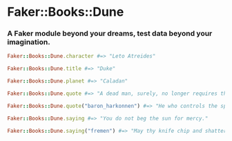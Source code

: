 # Faker::Books::Dune

### A Faker module beyond your dreams, test data beyond your imagination.

```ruby
Faker::Books::Dune.character #=> "Leto Atreides"

Faker::Books::Dune.title #=> "Duke"

Faker::Books::Dune.planet #=> "Caladan"

Faker::Books::Dune.quote #=> "A dead man, surely, no longer requires that water."

Faker::Books::Dune.quote("baron_harkonnen") #=> "He who controls the spice, controls the universe!"

Faker::Books::Dune.saying #=> "You do not beg the sun for mercy."

Faker::Books::Dune.saying("fremen") #=> "May thy knife chip and shatter."
```
